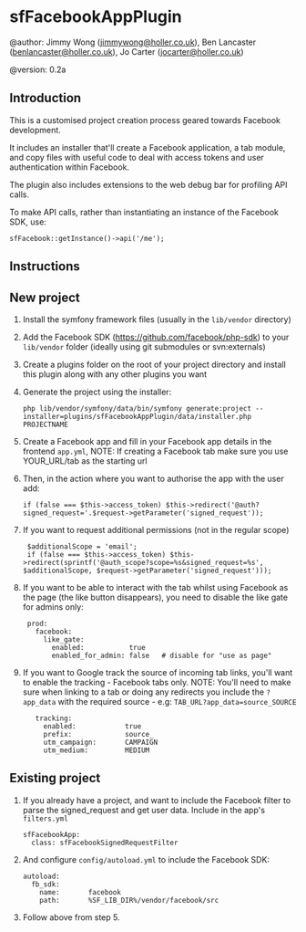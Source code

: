 sfFacebookAppPlugin
=========================

@author:    Jimmy Wong (<jimmywong@holler.co.uk>), Ben Lancaster (<benlancaster@holler.co.uk>), Jo Carter (<jocarter@holler.co.uk>)

@version:   0.2a


Introduction
------------

This is a customised project creation process geared towards Facebook development.

It includes an installer that'll create a Facebook application, a tab module, and copy files with useful code to deal with access tokens and user authentication within Facebook.

The plugin also includes extensions to the web debug bar for profiling API calls.

To make API calls, rather than instantiating an instance of the Facebook SDK, use:

    sfFacebook::getInstance()->api('/me');

Instructions
------------

## New project

 1. Install the symfony framework files (usually in the `lib/vendor` directory)
 2. Add the Facebook SDK (https://github.com/facebook/php-sdk) to your `lib/vendor` folder (ideally using git submodules or svn:externals)
 3. Create a plugins folder on the root of your project directory and install this plugin along with any other plugins you want
 4. Generate the project using the installer:
 
        php lib/vendor/symfony/data/bin/symfony generate:project --installer=plugins/sfFacebookAppPlugin/data/installer.php PROJECTNAME

 5. Create a Facebook app and fill in your Facebook app details in the frontend `app.yml`, NOTE: If creating a Facebook tab make sure you use YOUR_URL/tab as the starting url 
 6. Then, in the action where you want to authorise the app with the user add:

        if (false === $this->access_token) $this->redirect('@auth?signed_request='.$request->getParameter('signed_request'));

 7. If you want to request additional permissions (not in the regular scope)

         $additionalScope = 'email';
         if (false === $this->access_token) $this->redirect(sprintf('@auth_scope?scope=%s&signed_request=%s', $additionalScope, $request->getParameter('signed_request')));

 8. If you want to be able to interact with the tab whilst using Facebook as the page (the like button disappears), you need to disable the like gate for admins only:

         prod:
           facebook: 
             like_gate:
               enabled:           true
               enabled_for_admin: false   # disable for "use as page"
		      
 9. If you want to Google track the source of incoming tab links, you'll want to enable the tracking - Facebook tabs only. 
 NOTE: You'll need to make sure when linking to a tab or doing any redirects you include the `?app_data` with the required source - e.g: `TAB_URL?app_data=source_SOURCE`

           tracking:
             enabled:            true
             prefix:             source_
             utm_campaign:       CAMPAIGN
             utm_medium:         MEDIUM

## Existing project 

 1. If you already have a project, and want to include the Facebook filter to parse the signed_request and get user data.  Include in the app's `filters.yml`

        sfFacebookApp:
          class: sfFacebookSignedRequestFilter
          
 2. And configure `config/autoload.yml` to include the Facebook SDK:

        autoload:
          fb_sdk:
            name:       facebook
            path:       %SF_LIB_DIR%/vendor/facebook/src
            
 3. Follow above from step 5.
